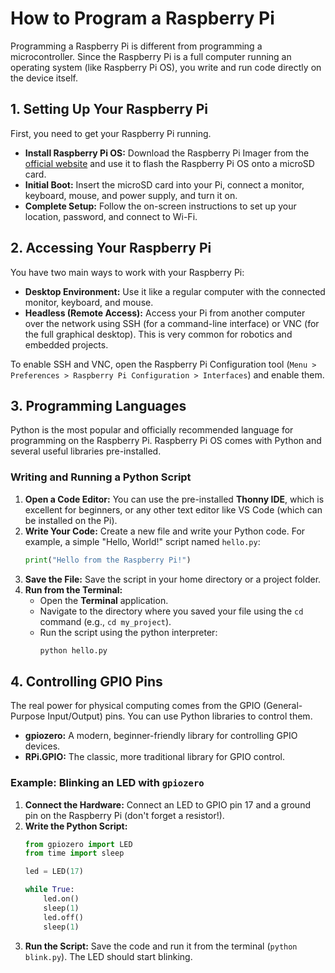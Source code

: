 
# How to Program a Raspberry Pi

Programming a Raspberry Pi is different from programming a microcontroller. Since the Raspberry Pi is a full computer running an operating system (like Raspberry Pi OS), you write and run code directly on the device itself.

## 1. Setting Up Your Raspberry Pi

First, you need to get your Raspberry Pi running.

- **Install Raspberry Pi OS:** Download the Raspberry Pi Imager from the [official website](https://www.raspberrypi.com/software/) and use it to flash the Raspberry Pi OS onto a microSD card.
- **Initial Boot:** Insert the microSD card into your Pi, connect a monitor, keyboard, mouse, and power supply, and turn it on.
- **Complete Setup:** Follow the on-screen instructions to set up your location, password, and connect to Wi-Fi.

## 2. Accessing Your Raspberry Pi

You have two main ways to work with your Raspberry Pi:

- **Desktop Environment:** Use it like a regular computer with the connected monitor, keyboard, and mouse.
- **Headless (Remote Access):** Access your Pi from another computer over the network using SSH (for a command-line interface) or VNC (for the full graphical desktop). This is very common for robotics and embedded projects.

To enable SSH and VNC, open the Raspberry Pi Configuration tool (`Menu > Preferences > Raspberry Pi Configuration > Interfaces`) and enable them.

## 3. Programming Languages

Python is the most popular and officially recommended language for programming on the Raspberry Pi. Raspberry Pi OS comes with Python and several useful libraries pre-installed.

### Writing and Running a Python Script

1.  **Open a Code Editor:** You can use the pre-installed **Thonny IDE**, which is excellent for beginners, or any other text editor like VS Code (which can be installed on the Pi).
2.  **Write Your Code:** Create a new file and write your Python code. For example, a simple "Hello, World!" script named `hello.py`:
    ```python
    print("Hello from the Raspberry Pi!")
    ```
3.  **Save the File:** Save the script in your home directory or a project folder.
4.  **Run from the Terminal:**
    - Open the **Terminal** application.
    - Navigate to the directory where you saved your file using the `cd` command (e.g., `cd my_project`).
    - Run the script using the python interpreter:
      ```bash
      python hello.py
      ```

## 4. Controlling GPIO Pins

The real power for physical computing comes from the GPIO (General-Purpose Input/Output) pins. You can use Python libraries to control them.

- **gpiozero:** A modern, beginner-friendly library for controlling GPIO devices.
- **RPi.GPIO:** The classic, more traditional library for GPIO control.

### Example: Blinking an LED with `gpiozero`

1.  **Connect the Hardware:** Connect an LED to GPIO pin 17 and a ground pin on the Raspberry Pi (don't forget a resistor!).
2.  **Write the Python Script:**
    ```python
    from gpiozero import LED
    from time import sleep

    led = LED(17)

    while True:
        led.on()
        sleep(1)
        led.off()
        sleep(1)
    ```
3.  **Run the Script:** Save the code and run it from the terminal (`python blink.py`). The LED should start blinking.
